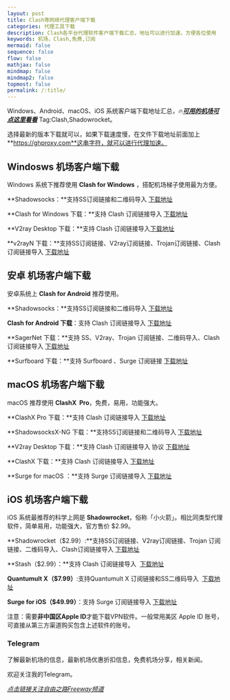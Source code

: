 ```yaml
---
layout: post
title: Clash等网络代理客户端下载
categories: 代理工具下载
description: Clash各平台代理软件客户端下载汇总，地址可以进行加速，方便各位使用
keywords: 机场，Clash,免费,订阅
mermaid: false
sequence: false
flow: false
mathjax: false
mindmap: false
mindmap2: false
topmost: false
permalink: /:title/
---
```

Windows、Android、macOS、iOS 系统客户端下载地址汇总，🔥[***可用的机场可点这里看看***](https://www.openwayz.com/jichang/)
Tag:Clash,Shadowrocket。

选择最新的版本下载就可以，如果下载速度慢，在文件下载地址前面加上**https://ghproxy.com**这串字符，就可以进行代理加速。

## Windosws 机场客户端下载

Windows 系统下推荐使用 **Clash for Windows** ，搭配机场梯子使用最为方便。

**Shadowsocks：**支持SS订阅链接和二维码导入 [下载地址](https://github.com/shadowsocks/shadowsocks-windows/releases)

**Clash for Windows 下载：**支持 Clash 订阅链接导入 [下载地址](https://github.com/Fndroid/clash_for_windows_pkg/releases)

**V2ray Desktop 下载：**支持 Clash 订阅链接导入[下载地址](https://github.com/Dr-Incognito/V2Ray-Desktop/releases)

**v2rayN 下载：**支持SS订阅链接、V2ray订阅链接、Trojan订阅链接、Clash订阅链接导入 [下载地址](https://github.com/2dust/v2rayN/releases)

## 安卓 机场客户端下载

安卓系统上 **Clash for Android** 推荐使用。

**Shadowsocks：**支持SS订阅链接和二维码导入 [下载地址](https://play.google.com/store/apps/details?id=com.github.shadowsocks)

**Clash for Android 下载**：支持 Clash 订阅链接导入 [下载地址](https://github.com/ccg2018/ClashA/releases)

**SagerNet 下载：**支持 SS、V2ray、Trojan 订阅链接、二维码导入、Clash订阅链接导入 [下载地址](https://github.com/SagerNet/SagerNet/releases)

**Surfboard 下载：**支持 Surfboard 、Surge 订阅链接 [下载地址](https://manual.getsurfboard.com/)

## macOS 机场客户端下载

macOS 推荐使用 **ClashX  Pro**，免费，易用，功能强大。

**ClashX Pro 下载：**支持 Clash 订阅链接导入 [下载地址](https://install.appcenter.ms/users/clashx/apps/clashx-pro/distribution_groups/public)

**ShadowsocksX-NG 下载：**支持SS订阅链接和二维码导入 [下载地址](https://github.com/shadowsocks/ShadowsocksX-NG/releases)

**V2ray Desktop 下载：**支持 Clash 订阅链接导入 协议 [下载地址](https://github.com/Dr-Incognito/V2Ray-Desktop/releases)

**ClashX 下载：**支持 Clash 订阅链接导入 [下载地址](https://github.com/yichengchen/clashX/releases)

**Surge for macOS ：**支持 Surge 订阅链接导入 [下载地址](https://nssurge.com/)

## iOS 机场客户端下载

iOS 系统最推荐的科学上网是 **Shadowrocket**，俗称「小火箭」。相比同类型代理软件，简单易用，功能强大，官方售价 $2.99。

**Shadowrocket（$2.99）:**支持SS订阅链接、V2ray订阅链接、Trojan 订阅链接、二维码导入、Clash订阅链接导入 [下载地址](https://apps.apple.com/us/app/shadowrocket/id932747118)

**Stash（$2.99）：**支持 Clash 订阅链接导入  [下载地址](https://apps.apple.com/app/stash/id1596063349)

**Quantumult X（$7.99）**:支持Quantumult X 订阅链接和SS二维码导入  [下载地址](https://apps.apple.com/us/app/quantumult-x/id1443988620)

**Surge for iOS（$49.99）**：支持 Surge 订阅链接导入 [下载地址](https://apps.apple.com/us/app/surge-4/id1442620678)

注意：需要**非中国区Apple ID**才能下载VPN软件。一般常用美区 Apple ID 账号，可直接从第三方渠道购买包含上述软件的账号。

### Telegram
了解最新机场的信息，最新机场优惠折扣信息，免费机场分享，相关新闻。

欢迎关注我的Telegram。

[*点击链接关注自由之路Freeway频道*](https://t.me/openwayz)